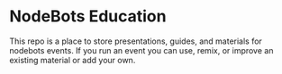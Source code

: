 # NodeBots Education

This repo is a place to store presentations, guides, and materials for nodebots events. If you run an event you can use, remix, or improve an existing material or add your own.
